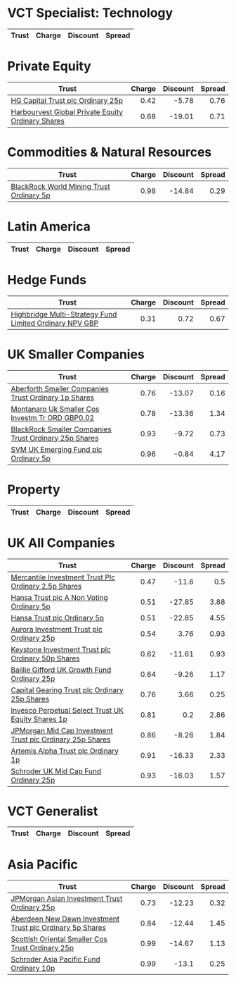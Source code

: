 # VCT Specialist: Technology
| Trust | Charge | Discount | Spread |
| ----- | ------:| --------:| ------:|
# Private Equity
| Trust | Charge | Discount | Spread |
| ----- | ------:| --------:| ------:|
|[HG Capital Trust plc Ordinary 25p](https://www.hl.co.uk/shares/shares-search-results/0392105 "Link")|0.42|-5.78|0.76|
|[Harbourvest Global Private Equity Ordinary Shares](https://www.hl.co.uk/shares/shares-search-results/BR30MJ8 "Link")|0.68|-19.01|0.71|
# Commodities & Natural Resources
| Trust | Charge | Discount | Spread |
| ----- | ------:| --------:| ------:|
|[BlackRock World Mining Trust Ordinary 5p](https://www.hl.co.uk/shares/shares-search-results/0577485 "Link")|0.98|-14.84|0.29|
# Latin America
| Trust | Charge | Discount | Spread |
| ----- | ------:| --------:| ------:|
# Hedge Funds
| Trust | Charge | Discount | Spread |
| ----- | ------:| --------:| ------:|
|[Highbridge Multi-Strategy Fund Limited Ordinary NPV GBP](https://www.hl.co.uk/shares/shares-search-results/B13YVW4 "Link")|0.31|0.72|0.67|
# UK Smaller Companies
| Trust | Charge | Discount | Spread |
| ----- | ------:| --------:| ------:|
|[Aberforth Smaller Companies Trust Ordinary 1p Shares](https://www.hl.co.uk/shares/shares-search-results/0006655 "Link")|0.76|-13.07|0.16|
|[Montanaro Uk Smaller Cos Investm Tr ORD GBP0.02](https://www.hl.co.uk/shares/shares-search-results/BZ1H9L8 "Link")|0.78|-13.36|1.34|
|[BlackRock Smaller Companies Trust Ordinary 25p Shares](https://www.hl.co.uk/shares/shares-search-results/0643610 "Link")|0.93|-9.72|0.73|
|[SVM UK Emerging Fund plc Ordinary 5p](https://www.hl.co.uk/shares/shares-search-results/0068417 "Link")|0.96|-0.84|4.17|
# Property
| Trust | Charge | Discount | Spread |
| ----- | ------:| --------:| ------:|
# UK All Companies
| Trust | Charge | Discount | Spread |
| ----- | ------:| --------:| ------:|
|[Mercantile Investment Trust Plc Ordinary 2.5p Shares](https://www.hl.co.uk/shares/shares-search-results/BF4JDH5 "Link")|0.47|-11.6|0.5|
|[Hansa Trust plc A Non Voting Ordinary 5p](https://www.hl.co.uk/shares/shares-search-results/0787983 "Link")|0.51|-27.85|3.88|
|[Hansa Trust plc Ordinary 5p](https://www.hl.co.uk/shares/shares-search-results/0787972 "Link")|0.51|-22.85|4.55|
|[Aurora Investment Trust plc Ordinary 25p](https://www.hl.co.uk/shares/shares-search-results/0063326 "Link")|0.54|3.76|0.93|
|[Keystone Investment Trust plc Ordinary 50p Shares](https://www.hl.co.uk/shares/shares-search-results/0491206 "Link")|0.62|-11.61|0.93|
|[Baillie Gifford UK Growth Fund Ordinary 25p](https://www.hl.co.uk/shares/shares-search-results/0791348 "Link")|0.64|-9.26|1.17|
|[Capital Gearing Trust plc Ordinary 25p Shares](https://www.hl.co.uk/shares/shares-search-results/0173861 "Link")|0.76|3.66|0.25|
|[Invesco Perpetual Select Trust UK Equity Shares 1p](https://www.hl.co.uk/shares/shares-search-results/B1DPVL6 "Link")|0.81|0.2|2.86|
|[JPMorgan Mid Cap Investment Trust plc Ordinary 25p Shares](https://www.hl.co.uk/shares/shares-search-results/0235761 "Link")|0.86|-8.26|1.84|
|[Artemis Alpha Trust plc Ordinary 1p](https://www.hl.co.uk/shares/shares-search-results/0435594 "Link")|0.91|-16.33|2.33|
|[Schroder UK Mid Cap Fund Ordinary 25p](https://www.hl.co.uk/shares/shares-search-results/0610841 "Link")|0.93|-16.03|1.57|
# VCT Generalist
| Trust | Charge | Discount | Spread |
| ----- | ------:| --------:| ------:|
# Asia Pacific
| Trust | Charge | Discount | Spread |
| ----- | ------:| --------:| ------:|
|[JPMorgan Asian Investment Trust Ordinary 25p](https://www.hl.co.uk/shares/shares-search-results/0132077 "Link")|0.73|-12.23|0.32|
|[Aberdeen New Dawn Investment Trust plc Ordinary 5p Shares](https://www.hl.co.uk/shares/shares-search-results/BBM56V2 "Link")|0.84|-12.44|1.45|
|[Scottish Oriental Smaller Cos Trust Ordinary 25p](https://www.hl.co.uk/shares/shares-search-results/0783613 "Link")|0.99|-14.67|1.13|
|[Schroder Asia Pacific Fund Ordinary 10p](https://www.hl.co.uk/shares/shares-search-results/0791887 "Link")|0.99|-13.1|0.25|
